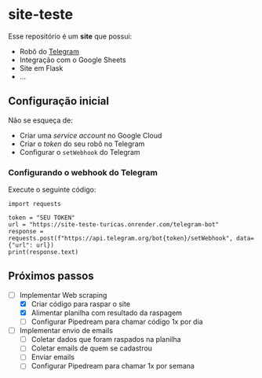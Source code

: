 # site-teste

Esse repositório é um **site** que possui:

- Robô do [Telegram](https://telegram.org/)
- Integração com o Google Sheets
- Site em Flask
- ...

## Configuração inicial

Não se esqueça de:

- Criar uma *service account* no Google Cloud
- Criar o *token* do seu robô no Telegram
- Configurar o `setWebhook` do Telegram

### Configurando o webhook do Telegram

Execute o seguinte código:

```
import requests

token = "SEU TOKEN"
url = "https://site-teste-turicas.onrender.com/telegram-bot"
response = requests.post(f"https://api.telegram.org/bot{token}/setWebhook", data={"url": url})
print(response.text)
```

## Próximos passos

- [ ] Implementar Web scraping
  - [x] Criar código para raspar o site
  - [x] Alimentar planilha com resultado da raspagem
  - [ ] Configurar Pipedream para chamar código 1x por dia
- [ ] Implementar envio de emails
  - [ ] Coletar dados que foram raspados na planilha
  - [ ] Coletar emails de quem se cadastrou
  - [ ] Enviar emails
  - [ ] Configurar Pipedream para chamar 1x por semana

